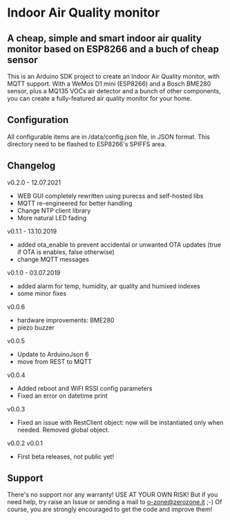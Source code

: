 # Indoor Air Quality monitor
## A cheap, simple and smart indoor air quality monitor based on ESP8266 and a buch of cheap sensor

This is an Arduino SDK project to create an Indoor Air Quality monitor, with MQTT support. With a WeMos D1 mini (ESP8266) and a Bosch BME280 sensor, plus a MQ135 VOCs air detector and a bunch of other components, you can create a fully-featured air quality monitor for your home.

## Configuration

All configurable items are in /data/config.json file, in JSON format. This directory need to be flashed to ESP8266's SPIFFS area.

## Changelog

v0.2.0 - 12.07.2021
- WEB GUI completely rewritten using purecss and self-hosted libs
- MQTT re-engineered for better handling
- Change NTP client library
- More natural LED fading

v0.1.1 - 13.10.2019
- added ota_enable to prevent accidental or unwanted OTA updates (true if OTA is enables, false otherwise)
- change MQTT messages

v0.1.0 - 03.07.2019
- added alarm for temp, humidity, air quality and humixed indexes
- some minor fixes

v0.0.6
- hardware improvements: BME280 
- piezo buzzer

v0.0.5
- Update to ArduinoJson 6
- move from REST to MQTT

v0.0.4
- Added reboot and WiFI RSSI config parameters
- Fixed an error on datetime print

v0.0.3
- Fixed an issue with RestClient object: now will be instantiated only when needed. Removed global object.

v0.0.2
v0.0.1
- First beta releases, not public yet!

## Support

There's no support nor any warranty! USE AT YOUR OWN RISK! But if you need help, try raise an Issue or sending a mail to o-zone@zerozone.it ;-) Of course, you are strongly encouraged to get the code and improve them!
